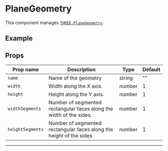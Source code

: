 # PlaneGeometry

  <script setup>
  import PlaneGeometry from '../../examples/PlaneGeometry.vue'
  </script>

This component manages [`THREE.PlaneGeometry`](https://threejs.org/docs/#api/en/geometries/PlaneGeometry).

## Example

  <ClientOnly>
  <PlaneGeometry />
  </ClientOnly>


## Props

| Prop name      | Description                                                         | Type   | Default |
| -------------- | ------------------------------------------------------------------- | ------ | ------- |
|` name           `| Name of the geometry                                                | string | ""      |
|` width          `| Width along the X axis.                                             | number | 1       |
|` height         `| Height along the Y axis.                                            | number | 1       |
|` widthSegments  `| Number of segmented rectangular faces along the width of the sides. | number | 1       |
|` heightSegments `| Number of segmented rectangular faces along the height of the sides | number | 1       |

---

